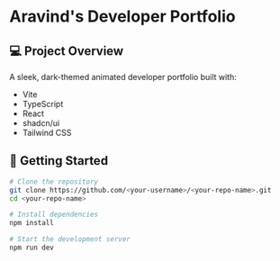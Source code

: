 # Aravind's Developer Portfolio

## 💻 Project Overview
A sleek, dark-themed animated developer portfolio built with:
- Vite
- TypeScript
- React
- shadcn/ui
- Tailwind CSS

## 🚀 Getting Started

```bash
# Clone the repository
git clone https://github.com/<your-username>/<your-repo-name>.git
cd <your-repo-name>

# Install dependencies
npm install

# Start the development server
npm run dev
